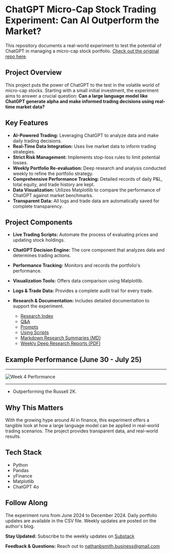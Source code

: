 # ChatGPT Micro-Cap Stock Trading Experiment: Can AI Outperform the Market?

This repository documents a real-world experiment to test the potential of ChatGPT in managing a micro-cap stock portfolio.  [Check out the original repo here](https://github.com/LuckyOne7777/ChatGPT-Micro-Cap-Experiment).

## Project Overview

This project puts the power of ChatGPT to the test in the volatile world of micro-cap stocks. Starting with a small initial investment, the experiment aims to answer a crucial question: **Can a large language model like ChatGPT generate alpha and make informed trading decisions using real-time market data?**

## Key Features

*   **AI-Powered Trading:** Leveraging ChatGPT to analyze data and make daily trading decisions.
*   **Real-Time Data Integration:** Uses live market data to inform trading strategies.
*   **Strict Risk Management:** Implements stop-loss rules to limit potential losses.
*   **Weekly Portfolio Re-evaluation:** Deep research and analysis conducted weekly to refine the portfolio strategy.
*   **Comprehensive Performance Tracking:**  Detailed records of daily P&L, total equity, and trade history are kept.
*   **Data Visualization:** Utilizes Matplotlib to compare the performance of ChatGPT against market benchmarks.
*   **Transparent Data:** All logs and trade data are automatically saved for complete transparency.

## Project Components

*   **Live Trading Scripts:** Automate the process of evaluating prices and updating stock holdings.
*   **ChatGPT Decision Engine:** The core component that analyzes data and determines trading actions.
*   **Performance Tracking:**  Monitors and records the portfolio's performance.
*   **Visualization Tools:** Offers data comparison using Matplotlib.
*   **Logs & Trade Data:**  Provides a complete audit trail for every trade.
*   **Research & Documentation:**  Includes detailed documentation to support the experiment.

    *   [Research Index](https://github.com/LuckyOne7777/ChatGPT-Micro-Cap-Experiment/blob/main/Experiment%20Details/Deep%20Research%20Index.md)
    *   [Q&A](https://github.com/LuckyOne7777/ChatGPT-Micro-Cap-Experiment/blob/main/Experiment%20Details/Q%26A.md)
    *   [Prompts](https://github.com/LuckyOne7777/ChatGPT-Micro-Cap-Experiment/blob/main/Experiment%20Details/Prompts.md)
    *   [Using Scripts](https://github.com/LuckyOne7777/ChatGPT-Micro-Cap-Experiment/blob/main/Using%20Scripts.md)
    *   [Markdown Research Summaries (MD)](https://github.com/LuckyOne7777/ChatGPT-Micro-Cap-Experiment/tree/main/Weekly%20Deep%20Research%20(MD))
    *   [Weekly Deep Research Reports (PDF)](https://github.com/LuckyOne7777/ChatGPT-Micro-Cap-Experiment/tree/main/Weekly%20Deep%20Research%20(PDF))

## Example Performance (June 30 - July 25)

---

![Week 4 Performance](%286-30%20-%207-25%29%20Results.png)

---

*   Outperforming the Russell 2K.

## Why This Matters

With the growing hype around AI in finance, this experiment offers a tangible look at how a large language model can be applied in real-world trading scenarios. The project provides transparent data, and real-world results.

## Tech Stack

*   Python
*   Pandas
*   yFinance
*   Matplotlib
*   ChatGPT 4o

## Follow Along

The experiment runs from June 2024 to December 2024.  Daily portfolio updates are available in the CSV file. Weekly updates are posted on the author's blog.

**Stay Updated:** Subscribe to the weekly updates on [Substack](https://substack.com/@nathanbsmith?utm_source=edit-profile-page)

**Feedback & Questions:** Reach out to nathanbsmith.business@gmail.com